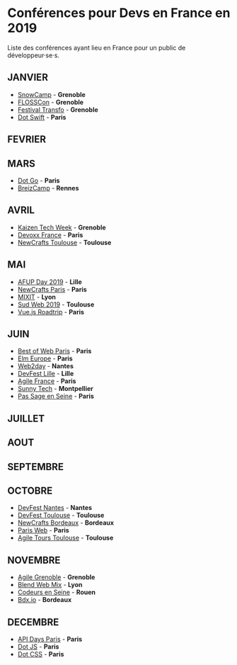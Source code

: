# Conférences pour Devs en France en 2019
Liste des conférences ayant lieu en France pour un public de développeur·se·s.

## JANVIER

* [SnowCamp](http://snowcamp.io/fr/) - **Grenoble**
* [FLOSSCon](https://www.flosscon.org/) - **Grenoble**
* [Festival Transfo](http://www.festival-transfo.fr/)  - **Grenoble**
* [Dot Swift](https://www.dotswift.io/) - **Paris**

## FEVRIER


## MARS

* [Dot Go](https://www.dotgo.eu/) - **Paris**
* [BreizCamp](https://www.breizhcamp.org/) - **Rennes**

## AVRIL

* [Kaizen Tech Week](https://tech-week.kaizen-solutions.net/) - **Grenoble**
* [Devoxx France](https://www.devoxx.fr/) - **Paris**
* [NewCrafts Toulouse](https://toulouse.ncrafts.io/) - **Toulouse**

## MAI

* [AFUP Day 2019](https://event.afup.org/afup-day-2019/afup-day-2019-lille/) - **Lille**
* [NewCrafts Paris](https://ncrafts.io/) - **Paris**
* [MIXIT](https://mixitconf.org/) - **Lyon**
* [Sud Web 2019](https://sudweb.fr/2019/) - **Toulouse**
* [Vue.js Roadtrip](https://www.vuejsroadtrip.com/) - **Paris**

## JUIN

* [Best of Web Paris](http://bestofweb.paris/) - **Paris**
* [Elm Europe](https://2019.elmeurope.org/) - **Paris**
* [Web2day](https://web2day.co/) - **Nantes**
* [DevFest Lille](https://devfest.gdglille.org/) - **Lille**
* [Agile France](https://2019.conf.agile-france.org/) - **Paris**
* [Sunny Tech](https://sunny-tech.io/) - **Montpellier**
* [Pas Sage en Seine](https://passageenseine.fr/) - **Paris**

## JUILLET

## AOUT

## SEPTEMBRE

## OCTOBRE

* [DevFest Nantes](https://devfest.gdgnantes.com/) - **Nantes**
* [DevFest Toulouse](https://devfesttoulouse.fr/) - **Toulouse**
* [NewCrafts Bordeaux](http://bordeaux.ncrafts.io/) - **Bordeaux**
* [Paris Web](https://www.paris-web.fr/) - **Paris**
* [Agile Tours Toulouse](https://tour.agiletoulouse.fr/) - **Toulouse**

## NOVEMBRE

* [Agile Grenoble](http://agile-grenoble.org/) - **Grenoble**
* [Blend Web Mix](https://www.blendwebmix.com/) - **Lyon**
* [Codeurs en Seine](https://www.codeursenseine.com/2019/) - **Rouen**
* [Bdx.io](https://www.bdx.io/#/home) - **Bordeaux**

## DECEMBRE

* [API Days Paris](https://www.apidays.co/paris) - **Paris**
* [Dot JS](https://www.dotjs.io/) - **Paris**
* [Dot CSS](https://www.dotcss.io/) - **Paris**
